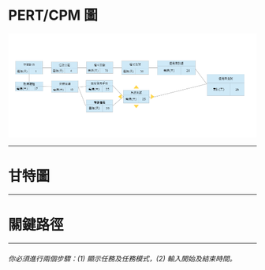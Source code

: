 # PERT/CPM 圖
![PERT/CPM 圖](image_PERT.png)

---
# 甘特圖
---
# 關鍵路徑
---

###### 你必須進行兩個步驟：(1) 顯示任務及任務模式，(2) 輸入開始及結束時間。
